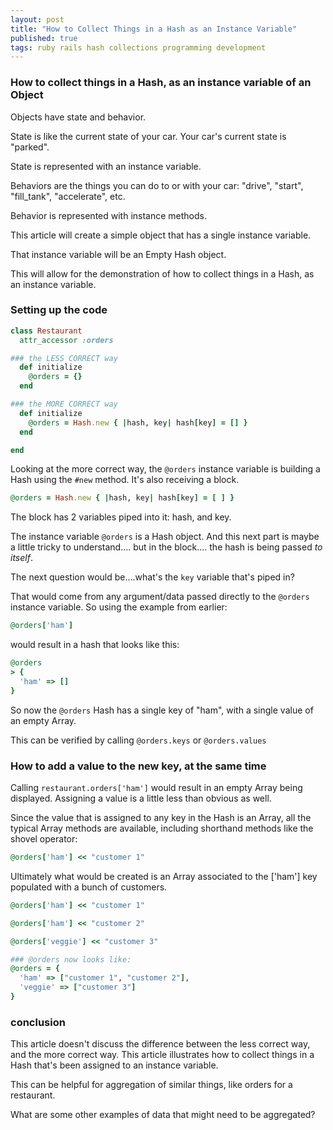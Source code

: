 ```yaml
---
layout: post
title: "How to Collect Things in a Hash as an Instance Variable"
published: true
tags: ruby rails hash collections programming development
---
```


### How to collect things in a Hash, as an instance variable of an Object

Objects have state and behavior.

State is like the current state of your car. Your car's current state is "parked".

State is represented with an instance variable.

Behaviors are the things you can do to or with your car: "drive", "start", "fill_tank", "accelerate", etc.

Behavior is represented with instance methods.

This article will create a simple object that has a single instance variable.

That instance variable will be an Empty Hash object.

This will allow for the demonstration of how to collect things in a Hash, as an instance variable.

### Setting up the code

```ruby
class Restaurant
  attr_accessor :orders

### the LESS CORRECT way
  def initialize
    @orders = {}
  end

### the MORE CORRECT way
  def initialize
    @orders = Hash.new { |hash, key| hash[key] = [] }
  end

end
```

Looking at the more correct way, the `@orders` instance variable is building a Hash using the `#new` method. It's also receiving a block.

```ruby
@orders = Hash.new { |hash, key| hash[key] = [ ] }
```

The block has 2 variables piped into it: hash, and key.

The instance variable `@orders` is a Hash object. And this next part is maybe a little tricky to understand.... but in the block.... the hash is being passed _to itself_.

The next question would be....what's the `key` variable that's piped in?

That would come from any argument/data passed directly to the `@orders` instance variable. So using the example from earlier:

```ruby
@orders['ham']
```

would result in a hash that looks like this:

```ruby
@orders
> {
  'ham' => []
}

```

So now the `@orders` Hash has a single key of "ham", with a single value of an empty Array.

This can be verified by calling `@orders.keys` or `@orders.values`

### How to add a value to the new key, at the same time

Calling `restaurant.orders['ham']` would result in an empty Array being displayed. Assigning a value is a little less than obvious as well.

Since the value that is assigned to any key in the Hash is an Array, all the typical Array methods are available, including shorthand methods like the shovel operator:

```ruby
@orders['ham'] << "customer 1"

```

Ultimately what would be created is an Array associated to the ['ham'] key populated with a bunch of customers.

```ruby
@orders['ham'] << "customer 1"

@orders['ham'] << "customer 2"

@orders['veggie'] << "customer 3"

### @orders now looks like:
@orders = {
  'ham' => ["customer 1", "customer 2"],
  'veggie' => ["customer 3"]
}
```

### conclusion

This article doesn't discuss the difference between the less correct way, and the more correct way. This article illustrates how to collect things in a Hash that's been assigned to an instance variable.

This can be helpful for aggregation of similar things, like orders for a restaurant.

What are some other examples of data that might need to be aggregated?
